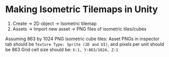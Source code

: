 # Making Isometric Tilemaps in Unity

1. Create -> 2D object -> Isometric tilemap
2. Assets -> Import new asset -> PNG files of isometric tiles/cubes

Assuming 863 by 1024 PNG isometric cube tiles:
Asset PNGs in inspector tab should be `Texture Type: Sprite (2D and UI)`, and pixels per unit should be 863
Grid cell size should be: `X:1, Y:863/1024, Z:1`

